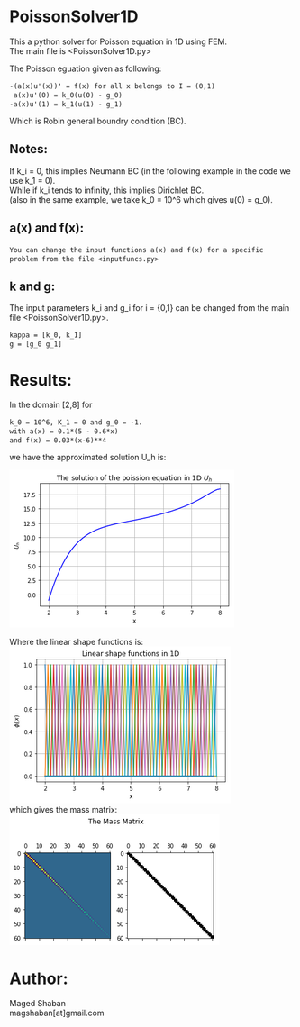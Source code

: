 # PoissonSolver1D
 This a python solver for Poisson equation in 1D using FEM.<br />
The main file is <PoissonSolver1D.py><br />

 The Poisson eguation given as following: 

    -(a(x)u'(x))' = f(x) for all x belongs to I = (0,1)  
     a(x)u'(0) = k_0(u(0) - g_0)  
    -a(x)u'(1) = k_1(u(1) - g_1) 

 Which is Robin general boundry condition (BC).
 
## Notes:

 If k_i = 0, this implies Neumann BC (in the following example in the code we use k_1 = 0). <br />
 While if k_i tends to infinity, this implies Dirichlet BC. <br />
 (also in the same example, we take k_0 = 10^6 which gives u(0) = g_0).<br />
 
## a(x) and f(x):

    You can change the input functions a(x) and f(x) for a specific problem from the file <inputfuncs.py> 
## k and g:

The input parameters k_i and g_i for i = {0,1} can be changed from the main file <PoissonSolver1D.py>.

    kappa = [k_0, k_1]
    g = [g_0 g_1]
    
# Results:


In the domain [2,8] for 
       
    k_0 = 10^6, K_1 = 0 and g_0 = -1.  
    with a(x) = 0.1*(5 - 0.6*x)
    and f(x) = 0.03*(x-6)**4
we have the approximated solution U_h is: <br />

![result](/solution.png)
<br />

Where the linear shape functions is:<br />
![result1](/shapefun.png)
<br />
which gives the mass matrix: <br />
![result55](/massmat.png)
<br />

# Author:
 Maged Shaban <br />
 magshaban[at]gmail.com <br />
